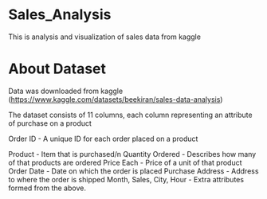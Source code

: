 # Sales_Analysis
This is analysis and visualization of sales data from kaggle
# About Dataset
Data was downloaded from kaggle (https://www.kaggle.com/datasets/beekiran/sales-data-analysis)
<p>The dataset consists of 11 columns, each column representing an attribute of purchase on a product </p>
Order ID - A unique ID for each order placed on a product</p>
Product - Item that is purchased/n
Quantity Ordered - Describes how many of that products are ordered
Price Each - Price of a unit of that product
Order Date - Date on which the order is placed
Purchase Address - Address to where the order is shipped
Month, Sales, City, Hour - Extra attributes formed from the above.
